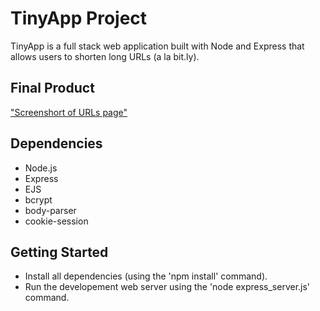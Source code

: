 # TinyApp Project

TinyApp is a full stack web application built with Node and Express that allows users to shorten long URLs (a la bit.ly).

## Final Product

["Screenshort of URLs page"](https://github.com/williamwyj/tinyapp/blob/d3b57f7b9aefe013ce62631d701662b2e922052e/docs/login%20page.png)

## Dependencies

- Node.js
- Express
- EJS
- bcrypt
- body-parser
- cookie-session

## Getting Started

- Install all dependencies (using the 'npm install' command).
- Run the developement web server using the 'node express_server.js' command.